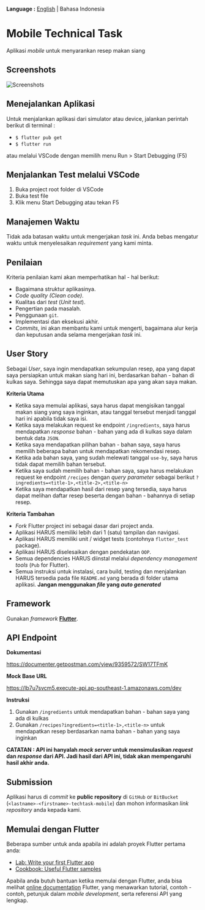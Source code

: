 __Language :__ [English](README.md) | Bahasa Indonesia

# Mobile Technical Task
Aplikasi *mobile* untuk menyarankan resep makan siang

## Screenshots
![Screenshots](https://www.dropbox.com/s/9ojo6pzwxme5ldp/ss.png?raw=true)

## Menejalankan Aplikasi
Untuk menjalankan aplikasi dari simulator atau device, jalankan perintah berikut di terminal :
- `$ flutter pub get`
- `$ flutter run`

atau melalui VSCode dengan memilih menu Run > Start Debugging (F5)

## Menjalankan Test melalui VSCode
1. Buka project root folder di VSCode
2. Buka test file
3. Klik menu Start Debugging atau tekan F5

## Manajemen Waktu
Tidak ada batasan waktu untuk mengerjakan *task* ini. Anda bebas mengatur waktu untuk menyelesaikan *requirement* yang kami minta.

## Penilaian
Kriteria penilaian kami akan memperhatikan hal - hal berikut:
- Bagaimana struktur aplikasinya. 
- *Code quality (Clean code)*.
- Kualitas dari *test* (*Unit test*).
- Pengertian pada masalah.
- Penggunaan `git`.
- Implementasi dan eksekusi akhir.
- *Commits*, ini akan membantu kami untuk mengerti, bagaimana alur kerja dan keputusan anda selama mengerjakan *task* ini.

## User Story
Sebagai *User*, saya ingin mendapatkan sekumpulan resep, apa yang dapat saya persiapkan untuk makan siang hari ini, berdasarkan bahan - bahan di kulkas saya. Sehingga saya dapat memutuskan apa yang akan saya makan.

__Kriteria Utama__
- Ketika saya memulai aplikasi, saya harus dapat mengisikan tanggal makan siang yang saya inginkan, atau tanggal tersebut menjadi tanggal hari ini apabila tidak saya isi.
- Ketika saya melakukan request ke endpoint `/ingredients`, saya harus mendapatkan *response* bahan - bahan yang ada di kulkas saya dalam bentuk data `JSON`.
- Ketika saya mendapatkan pilihan bahan - bahan saya, saya harus memilih beberapa bahan untuk mendapatkan rekomendasi resep.
- Ketika ada bahan saya, yang sudah melewati tanggal `use-by`, saya harus tidak dapat memilih bahan tersebut.
- Ketika saya sudah memilih bahan - bahan saya, saya harus melakukan request ke endpoint `/recipes` dengan *query parameter* sebagai berikut `?ingredients=<title-1>,<title-2>,<title-n>`
- Ketika saya mendapatkan hasil dari resep yang tersedia, saya harus dapat melihan daftar resep beserta dengan bahan - bahannya di setiap resep.

__Kriteria Tambahan__
- *Fork* Flutter project ini sebagai dasar dari project anda.
- Aplikasi HARUS memiliki lebih dari 1 (satu) tampilan dan navigasi.
- Aplikasi HARUS memiliki unit / widget tests (contohnya `flutter_test` package).
- Aplikasi HARUS diselesaikan dengan pendekatan `OOP`.
- Semua dependencies HARUS diinstal melalui *dependency management tools* (`Pub` for Flutter).
- Semua instruksi untuk instalasi, cara build, testing dan menjalankan HARUS tersedia pada file `README.md` yang berada di folder utama aplikasi. __Jangan menggunakan *file* yang *auto generated*__

## Framework
Gunakan *framework* [__Flutter__](https://flutter.dev/docs/get-started/codelab).  

## API Endpoint
__Dokumentasi__

https://documenter.getpostman.com/view/9359572/SW17TFmK

__Mock Base URL__

https://lb7u7svcm5.execute-api.ap-southeast-1.amazonaws.com/dev

__Instruksi__
1. Gunakan `/ingredients` untuk mendapatkan bahan - bahan saya yang ada di kulkas
2. Gunakan `/recipes?ingredients=<title-1>,<title-n>` untuk mendapatkan resep berdasarkan nama bahan - bahan yang saya inginkan

__CATATAN : API ini hanyalah *mock server* untuk mensimulasikan *request* dan *response* dari API. Jadi hasil dari API ini, tidak akan mempengaruhi hasil akhir anda.__ 
 
## Submission
Aplikasi harus di *commit* ke __public repository__ di `GitHub` or `BitBucket` (`<lastname>-<firstname>-techtask-mobile`) dan mohon informasikan *link repository* anda kepada kami.

## Memulai dengan Flutter

Beberapa sumber untuk anda apabila ini adalah proyek Flutter pertama anda:

- [Lab: Write your first Flutter app](https://flutter.dev/docs/get-started/codelab)
- [Cookbook: Useful Flutter samples](https://flutter.dev/docs/cookbook)

Apabila anda butuh bantuan ketika memulai dengan Flutter, anda bisa melihat [online documentation](https://flutter.dev/docs) Flutter, yang menawarkan tutorial, contoh - contoh, petunjuk dalam *mobile development*, serta referensi API yang lengkap.
